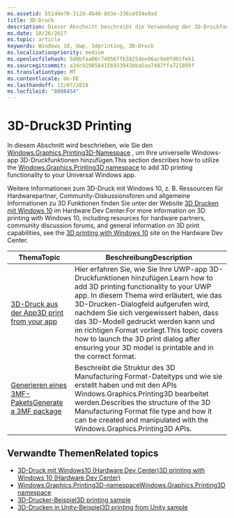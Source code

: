 ```yaml
---
ms.assetid: 551d4e70-312d-4b40-8d3e-336ce934e0ad
title: 3D-Druck
description: Dieser Abschnitt beschreibt die Verwendung der 3D-Druckfunktionen in Ihrer Universellen Windows-App.
ms.date: 10/26/2017
ms.topic: article
keywords: Windows 10, Uwp, 3dprinting, 3D-Druck
ms.localizationpriority: medium
ms.openlocfilehash: 5d0bfaa06c749567fb38254be06ac9e8fd01fe61
ms.sourcegitcommit: a3dc929858415b933943bba5aa7487ffa721899f
ms.translationtype: MT
ms.contentlocale: de-DE
ms.lasthandoff: 12/07/2018
ms.locfileid: "8806454"
---
```

# <a name="3d-printing"></a><span data-ttu-id="6a208-104">3D-Druck</span><span class="sxs-lookup"><span data-stu-id="6a208-104">3D Printing</span></span>


<span data-ttu-id="6a208-105">In diesem Abschnitt wird beschrieben, wie Sie den [Windows.Graphics.Printing3D-Namespace](https://msdn.microsoft.com/library/windows/apps/windows.graphics.printing3d.aspx) , um Ihre universelle Windows-app 3D-Druckfunktionen hinzufügen.</span><span class="sxs-lookup"><span data-stu-id="6a208-105">This section describes how to utilize the [Windows.Graphics.Printing3D namespace](https://msdn.microsoft.com/library/windows/apps/windows.graphics.printing3d.aspx) to add 3D printing functionality to your Universal Windows app.</span></span>  

<span data-ttu-id="6a208-106">Weitere Informationen zum 3D-Druck mit Windows 10, z. B. Ressourcen für Hardwarepartner, Community-Diskussionsforen und allgemeine Informationen zu 3D Funktionen finden Sie unter der Website [3D Drucken mit Windows 10](https://developer.microsoft.com/windows/hardware/3d-print-support-windows-10) im Hardware Dev Center.</span><span class="sxs-lookup"><span data-stu-id="6a208-106">For more information on 3D printing with Windows 10, including resources for hardware partners, community discussion forums, and general information on 3D print capabilities, see the [3D printing with Windows 10](https://developer.microsoft.com/windows/hardware/3d-print-support-windows-10) site on the Hardware Dev Center.</span></span>

| <span data-ttu-id="6a208-107">Thema</span><span class="sxs-lookup"><span data-stu-id="6a208-107">Topic</span></span> | <span data-ttu-id="6a208-108">Beschreibung</span><span class="sxs-lookup"><span data-stu-id="6a208-108">Description</span></span> |
|-------|-------------|
| [<span data-ttu-id="6a208-109">3D-Druck aus der App</span><span class="sxs-lookup"><span data-stu-id="6a208-109">3D print from your app</span></span>](3d-print-from-app.md) | <span data-ttu-id="6a208-110">Hier erfahren Sie, wie Sie Ihre UWP-app 3D-Druckfunktionen hinzufügen.</span><span class="sxs-lookup"><span data-stu-id="6a208-110">Learn how to add 3D printing functionality to your UWP app.</span></span> <span data-ttu-id="6a208-111">In diesem Thema wird erläutert, wie das 3D-Drucken-Dialogfeld aufgerufen wird, nachdem Sie sich vergewissert haben, dass das 3D-Modell gedruckt werden kann und im richtigen Format vorliegt.</span><span class="sxs-lookup"><span data-stu-id="6a208-111">This topic covers how to launch the 3D print dialog after ensuring your 3D model is printable and in the correct format.</span></span> |
| [<span data-ttu-id="6a208-112">Generieren eines 3MF-Pakets</span><span class="sxs-lookup"><span data-stu-id="6a208-112">Generate a 3MF package</span></span>](generate-3mf.md) | <span data-ttu-id="6a208-113">Beschreibt die Struktur des 3D Manufacturing Format-Dateityps und wie sie erstellt haben und mit den APIs Windows.Graphics.Printing3D bearbeitet werden.</span><span class="sxs-lookup"><span data-stu-id="6a208-113">Describes the structure of the 3D Manufacturing Format file type and how it can be created and manipulated with the Windows.Graphics.Printing3D APIs.</span></span> |

## <a name="related-topics"></a><span data-ttu-id="6a208-114">Verwandte Themen</span><span class="sxs-lookup"><span data-stu-id="6a208-114">Related topics</span></span>

* [<span data-ttu-id="6a208-115">3D-Druck mit Windows10 (Hardware Dev Center)</span><span class="sxs-lookup"><span data-stu-id="6a208-115">3D printing with Windows 10 (Hardware Dev Center)</span></span>](https://developer.microsoft.com/windows/hardware/3d-print-support-windows-10)
* [<span data-ttu-id="6a208-116">Windows.Graphics.Printing3D-namespace</span><span class="sxs-lookup"><span data-stu-id="6a208-116">Windows.Graphics.Printing3D namespace</span></span>](https://msdn.microsoft.com/library/windows/apps/windows.graphics.printing3d.aspx)
* [<span data-ttu-id="6a208-117">3D-Drucker-Beispiel</span><span class="sxs-lookup"><span data-stu-id="6a208-117">3D printing sample</span></span>](https://github.com/Microsoft/Windows-universal-samples/tree/master/Samples/3DPrinting)
* [<span data-ttu-id="6a208-118">3D-Drucken in Unity-Beispiel</span><span class="sxs-lookup"><span data-stu-id="6a208-118">3D printing from Unity sample</span></span>](https://github.com/Microsoft/Windows-universal-samples/tree/master/Samples/3DPrintingFromUnity)

 
